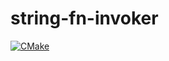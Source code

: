 # string-fn-invoker

[![CMake](https://github.com/Twon/string-fn-invoker/actions/workflows/cmake.yml/badge.svg)](https://github.com/Twon/string-fn-invoker/actions/workflows/cmake.yml)
